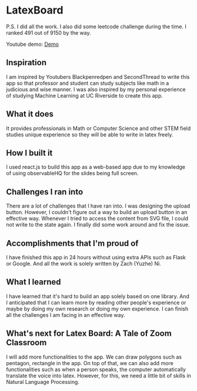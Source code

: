 # LatexBoard

P.S. I did all the work. I also did some leetcode challenge during the time. I ranked 491 out of 9150 by the way.

Youtube demo: [Demo](https://www.youtube.com/watch?v=16wHvFrs6aA&feature=youtu.be)

## Inspiration

I am inspired by Youtubers Blackpenredpen and SecondThread to write this app so that professor and student can study subjects like math in a judicious and wise manner. I was also inspired by my personal experience of studying Machine Learning at UC Riverside to create this app.

## What it does

It provides professionals in Math or Computer Science and other STEM field studies unique experience so they will be able to write in latex freely. 

## How I built it

I used react.js to build this app as a web-based app due to my knowledge of using observableHQ for the slides being full screen. 

## Challenges I ran into

There are a lot of challenges that I have ran into. I was designing the upload button. However, I couldn't figure out a way to build an upload button in an effective way. Whenever I tried to access the content from SVG file, I could not write to the state again. I finally did some work around and fix the issue. 

## Accomplishments that I'm proud of

I have finished this app in 24 hours without using extra APIs such as Flask or Google. And all the work is solely written by Zach (Yuzhe) Ni.

## What I learned

I have learned that it's hard to build an app solely based on one library. And I anticipated that I can learn more by reading other people's experience or maybe by doing my own research or doing my own experience. I can finish all the challenges I am facing in an effective way. 


## What's next for Latex Board: A Tale of Zoom Classroom

I will add more functionalities to the app. We can draw polygons such as pentagon, rectangle in the app. On top of that, we can also add more functionalities such as when a person speaks, the computer automatically translate the voice into latex. However, for this, we need a little bit of skills in Natural Language Processing.
